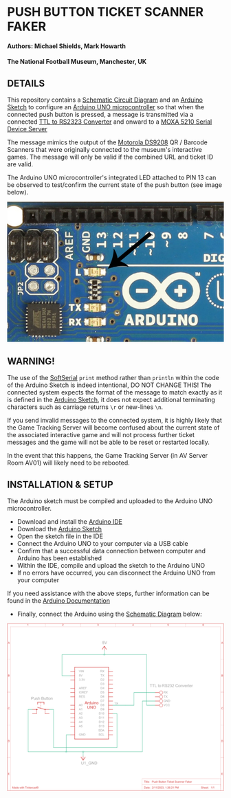 # PUSH BUTTON TICKET SCANNER FAKER 

#### Authors: Michael Shields, Mark Howarth
#### The National Football Museum, Manchester, UK

## DETAILS

This repository contains a [Schematic Circuit Diagram](https://github.com/TheNationalFootballMuseum/push-button-ticket-scanner-faker/blob/main/Push_Button_Ticket_Scanner_Faker_Schematic_Diagram.svg) and an [Arduino Sketch](https://github.com/TheNationalFootballMuseum/push-button-ticket-scanner-faker/blob/main/push_button_ticket_scanner_faker.ino) to configure an [Arduino UNO microcontroller](https://store.arduino.cc/products/arduino-uno-rev3) 
so that when the connected push button is pressed, a message is transmitted via a connected
[TTL to RS2323 Converter](https://uk.rs-online.com/web/p/interface-adapters-converters/1887097?cm_mmc=UK-PLA-DS3A-_-google-_-CSS_UK_EN_Computing_%26_Peripherals_Whoop-_-Interface+Adapters+%26+Converters_Whoop-_-1887097&matchtype=&pla-329770284461&cq_src=google_ads&cq_cmp=9771206785&cq_term=&cq_plac=&cq_net=g&cq_plt=gp&gclid=CjwKCAiAlp2fBhBPEiwA2Q10D8TmW_kk5C9ADuID2_bbHLCIhYwIQ9HdM4woF5iJS1lUzYgzJuMkwBoCRlcQAvD_BwE&gclsrc=aw.ds) and onward to a [MOXA 5210 Serial Device Server](https://www.moxa.com/en/products/industrial-edge-connectivity/serial-device-servers/general-device-servers/nport-5200-series/nport-5210)

The message mimics the output of the [Motorola DS9208](https://www.manualslib.com/products/Motorola-Ds9208-3286010.html) QR / Barcode Scanners that were originally connected to the museum's interactive games. The message will only be valid if the combined URL and ticket ID are valid.

The Arduino UNO microcontroller's integrated LED attached to PIN 13 can be observed to test/confirm the current state of the push button (see image below). 

![Intergrated LED](https://github.com/TheNationalFootballMuseum/push-button-ticket-scanner-faker/blob/main/Arduino-Uno-LED.jpg)

## WARNING!

The use of the [SoftSerial](https://docs.arduino.cc/learn/built-in-libraries/software-serial) `print` method rather than `println` within the code of the Arduino Sketch is indeed intentional, DO NOT CHANGE THIS! The connected system expects the format of the message to match exactly as it is defined in the [Arduino Sketch](https://github.com/TheNationalFootballMuseum/push-button-ticket-scannerfaker/blob/main/push_button_ticket_scanner_faker.ino), it does not expect additional terminating characters such as carriage returns `\r` or new-lines `\n`.

If you send invalid messages to the connected system, it is highly likely that the Game Tracking Server will become confused about the current state of the associated interactive game and will not process further ticket messages and the game will not be able to be reset or restarted locally. 

In the event that this happens, the Game Tracking Server (in AV Server Room AV01) will likely need to be rebooted.

## INSTALLATION & SETUP

The Arduino sketch must be compiled and uploaded to the Arduino UNO microcontroller. 
- Download and install the [Arduino IDE](https://www.arduino.cc/en/software)
- Download the [Arduino Sketch](https://github.com/TheNationalFootballMuseum/push-button-ticket-scanner-faker/blob/main/push_button_ticket_scanner_faker.ino)
- Open the sketch file in the IDE 
- Connect the Arduino UNO to your computer via a USB cable
- Confirm that a successful data connection between computer and Arduino has been established
- Within the IDE, compile and upload the sketch to the Arduino UNO
- If no errors have occurred, you can disconnect the Arduino UNO from your computer

If you need assistance with the above steps, further information can be found in the [Arduino Documentation](https://docs.arduino.cc/tutorials/)

- Finally, connect the Arduino using the [Schematic Diagram](https://github.com/TheNationalFootballMuseum/push-button-ticket-scanner-faker/blob/main/Push_Button_Ticket_Scanner_Faker_Schematic_Diagram.svg) below: 

![Schematic Diagram](https://github.com/TheNationalFootballMuseum/push-button-ticket-scanner-faker/blob/main/Push_Button_Ticket_Scanner_Faker_Schematic_Diagram.svg)



